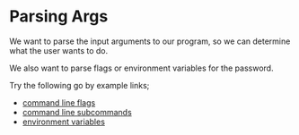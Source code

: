 # Parsing Args

We want to parse the input arguments to our program, so we can determine what the user wants to do.

We also want to parse flags or environment variables for the password.

Try the following go by example links;
- [command line flags](https://gobyexample.com/command-line-flags)
- [command line subcommands](https://gobyexample.com/command-line-subcommands)
- [environment variables](https://gobyexample.com/environment-variables)